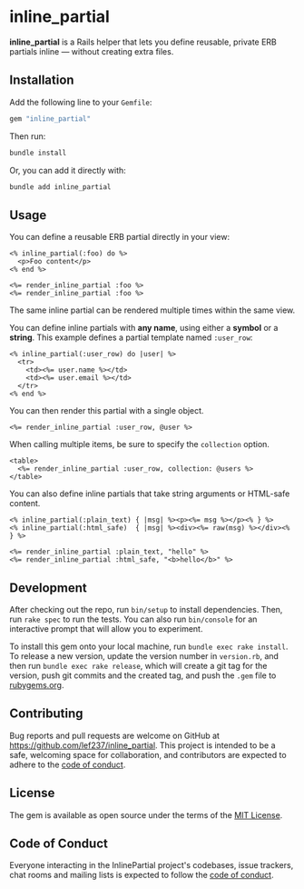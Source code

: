 # inline_partial

**inline_partial** is a Rails helper that lets you define reusable, private ERB partials inline — without creating extra files.

## Installation

Add the following line to your `Gemfile`:

```ruby
gem "inline_partial"
```

Then run:

```bash
bundle install
```

Or, you can add it directly with:

```bash
bundle add inline_partial
```

## Usage

You can define a reusable ERB partial directly in your view:

```erb
<% inline_partial(:foo) do %>
  <p>Foo content</p>
<% end %>

<%= render_inline_partial :foo %>
<%= render_inline_partial :foo %>
```

The same inline partial can be rendered multiple times within the same view.

You can define inline partials with **any name**, using either a **symbol** or a **string**. This example defines a partial template named `:user_row`:

```erb
<% inline_partial(:user_row) do |user| %>
  <tr>
    <td><%= user.name %></td>
    <td><%= user.email %></td>
  </tr>
<% end %>
```

You can then render this partial with a single object.

```erb
<%= render_inline_partial :user_row, @user %>
```

When calling multiple items, be sure to specify the `collection` option.

```erb
<table>
  <%= render_inline_partial :user_row, collection: @users %>
</table>
```

You can also define inline partials that take string arguments or HTML-safe content.

```erb
<% inline_partial(:plain_text) { |msg| %><p><%= msg %></p><% } %>
<% inline_partial(:html_safe)  { |msg| %><div><%= raw(msg) %></div><% } %>

<%= render_inline_partial :plain_text, "hello" %>
<%= render_inline_partial :html_safe, "<b>hello</b>" %>
```

## Development

After checking out the repo, run `bin/setup` to install dependencies. Then, run `rake spec` to run the tests. You can also run `bin/console` for an interactive prompt that will allow you to experiment.

To install this gem onto your local machine, run `bundle exec rake install`. To release a new version, update the version number in `version.rb`, and then run `bundle exec rake release`, which will create a git tag for the version, push git commits and the created tag, and push the `.gem` file to [rubygems.org](https://rubygems.org).

## Contributing

Bug reports and pull requests are welcome on GitHub at https://github.com/lef237/inline_partial. This project is intended to be a safe, welcoming space for collaboration, and contributors are expected to adhere to the [code of conduct](https://github.com/lef237/inline_partial/blob/main/CODE_OF_CONDUCT.md).

## License

The gem is available as open source under the terms of the [MIT License](https://opensource.org/licenses/MIT).

## Code of Conduct

Everyone interacting in the InlinePartial project's codebases, issue trackers, chat rooms and mailing lists is expected to follow the [code of conduct](https://github.com/lef237/inline_partial/blob/main/CODE_OF_CONDUCT.md).
